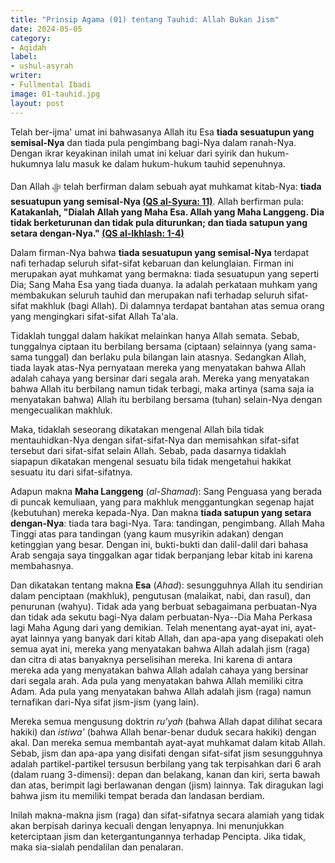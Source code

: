 ```yaml
---
title: "Prinsip Agama (01) tentang Tauhid: Allah Bukan Jism"
date: 2024-05-05
category:
- Aqidah
label:
- ushul-asyrah
writer:
- Fullmental Ibadi
image: 01-tauhid.jpg
layout: post
---
```

Telah ber-ijma' umat ini bahwasanya Allah itu Esa **tiada sesuatupun yang semisal-Nya** dan tiada pula pengimbang bagi-Nya dalam ranah-Nya. Dengan ikrar keyakinan inilah umat ini keluar dari syirik dan hukum-hukumnya lalu masuk ke dalam hukum-hukum tauhid sepenuhnya.

Dan Allah ﷻ telah berfirman dalam sebuah ayat muhkamat kitab-Nya: **tiada sesuatupun yang semisal-Nya [(QS al-Syura: 11)](https://quran.com/42/11)**. Allah berfirman pula: **Katakanlah, "Dialah Allah yang Maha Esa. Allah yang Maha Langgeng. Dia tidak berketurunan dan tidak pula diturunkan; dan tiada satupun yang setara dengan-Nya." [(QS al-Ikhlash: 1-4)](https://quran.com/112/1-4)**

Dalam firman-Nya bahwa **tiada sesuatupun yang semisal-Nya** terdapat nafi terhadap seluruh sifat-sifat kebaruan dan kelunglaian. Firman ini merupakan ayat muhkamat yang bermakna: tiada sesuatupun yang seperti Dia; Sang Maha Esa yang tiada duanya. Ia adalah perkataan muhkam yang membakukan seluruh tauhid dan merupakan nafi terhadap seluruh sifat-sifat makhluk (bagi Allah). Di dalamnya terdapat bantahan atas semua orang yang mengingkari sifat-sifat Allah Ta'ala.

Tidaklah tunggal dalam hakikat melainkan hanya Allah semata. Sebab, tunggalnya ciptaan itu berbilang bersama (ciptaan) selainnya (yang sama-sama tunggal) dan berlaku pula bilangan lain atasnya. Sedangkan Allah, tiada layak atas-Nya pernyataan mereka yang menyatakan bahwa Allah adalah cahaya yang bersinar dari segala arah. Mereka yang menyatakan bahwa Allah itu berbilang namun tidak terbagi, maka artinya (sama saja ia menyatakan bahwa) Allah itu berbilang bersama (tuhan) selain-Nya dengan mengecualikan makhluk.

Maka, tidaklah seseorang dikatakan mengenal Allah bila tidak mentauhidkan-Nya dengan sifat-sifat-Nya dan memisahkan sifat-sifat tersebut dari sifat-sifat selain Allah. Sebab, pada dasarnya tidaklah siapapun dikatakan mengenal sesuatu bila tidak mengetahui hakikat sesuatu itu dari sifat-sifatnya.

Adapun makna **Maha Langgeng** (*al-Shamad*): Sang Penguasa yang berada di puncak kemuliaan, yang para makhluk menggantungkan segenap hajat (kebutuhan) mereka kepada-Nya. Dan makna **tiada satupun yang setara dengan-Nya**: tiada tara bagi-Nya. Tara: tandingan, pengimbang. Allah Maha Tinggi atas para tandingan (yang kaum musyrikin adakan) dengan ketinggian yang besar. Dengan ini, bukti-bukti dan dalil-dalil dari bahasa Arab sengaja saya tinggalkan agar tidak berpanjang lebar kitab ini karena membahasnya.

Dan dikatakan tentang makna **Esa** (*Ahad*): sesungguhnya Allah itu sendirian dalam penciptaan (makhluk), pengutusan (malaikat, nabi, dan rasul), dan penurunan (wahyu). Tidak ada yang berbuat sebagaimana perbuatan-Nya dan tidak ada sekutu bagi-Nya dalam perbuatan-Nya--Dia Maha Perkasa lagi Maha Agung dari yang demikian. Telah menentang ayat-ayat ini, ayat-ayat lainnya yang banyak dari kitab Allah, dan apa-apa yang disepakati oleh semua ayat ini, mereka yang menyatakan bahwa Allah adalah jism (raga) dan citra di atas banyaknya perselisihan mereka. Ini karena di antara mereka ada yang menyatakan bahwa Allah adalah cahaya yang bersinar dari segala arah. Ada pula yang menyatakan bahwa Allah memiliki citra Adam. Ada pula yang menyatakan bahwa Allah adalah jism (raga) namun ternafikan dari-Nya sifat jism-jism (yang lain).

Mereka semua mengusung doktrin *ru'yah* (bahwa Allah dapat dilihat secara hakiki) dan *istiwa'* (bahwa Allah benar-benar duduk secara hakiki) dengan akal. Dan mereka semua membantah ayat-ayat muhkamat dalam kitab Allah. Sebab, jism dan apa-apa yang disifati dengan sifat-sifat jism sesungguhnya adalah partikel-partikel tersusun berbilang yang tak terpisahkan dari 6 arah (dalam ruang 3-dimensi): depan dan belakang, kanan dan kiri, serta bawah dan atas, berimpit lagi berlawanan dengan (jism) lainnya. Tak diragukan lagi bahwa jism itu memiliki tempat berada dan landasan berdiam.

Inilah makna-makna jism (raga) dan sifat-sifatnya secara alamiah yang tidak akan berpisah darinya kecuali dengan lenyapnya. Ini menunjukkan keterciptaan jism dan ketergantungannya terhadap Pencipta. Jika tidak, maka sia-sialah pendalilan dan penalaran.
